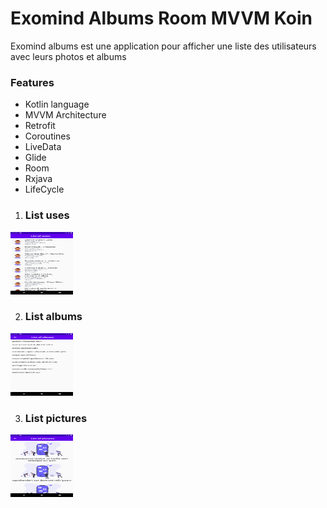 # Exomind Albums Room MVVM Koin

Exomind albums est une application pour afficher une liste des utilisateurs avec leurs photos et albums

### Features
- Kotlin language
- MVVM Architecture
- Retrofit
- Coroutines
- LiveData
- Glide
- Room
- Rxjava
- LifeCycle

1. ### List uses <br/>
<img src="https://github.com/majdirabeh/Exomind-List-albums/blob/develop/ScreenShots/001.png" style=" width:100px ; height:100px " />

2. ### List albums <br/>
<img src="https://github.com/majdirabeh/Exomind-List-albums/blob/develop/ScreenShots/002.png" style=" width:100px ; height:100px " />

3. ### List pictures <br/>
<img src="https://github.com/majdirabeh/Exomind-List-albums/blob/develop/ScreenShots/003.png" style=" width:100px ; height:100px " />

